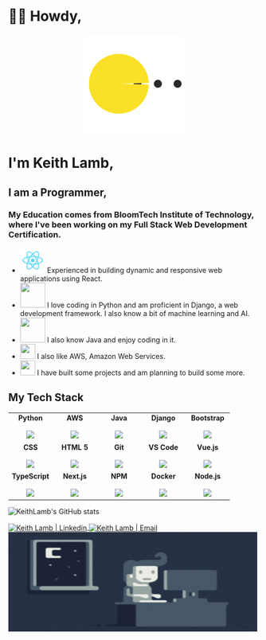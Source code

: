 # 👋🏻 Howdy,

<div align="center">
  <img src="https://raw.githubusercontent.com/Aniket965/Aniket965/master/pacman.svg?sanitize=true" width="200" height="200">
</div>

# I'm Keith Lamb,
## I am a Programmer,
### My Education comes from BloomTech Institute of Technology, where I've been working on my Full Stack Web Development Certification.
- <img src="https://raw.githubusercontent.com/github/explore/80688e429a7d4ef2fca1e82350fe8e3517d3494d/topics/react/react.png" width="50" height="50"> Experienced in building dynamic and responsive web applications using React.
- <img src="https://media.giphy.com/media/KAq5w47R9rmTuvWOWa/giphy.gif" width="50" height="50"> I love coding in Python and am proficient in Django, a web development framework. I also know a bit of machine learning and AI.
- <img src="https://seeklogo.com/images/J/java-logo-7F8B35BAB3-seeklogo.com.png" width="50" height="50"> I also know Java and enjoy coding in it.
- <img src="https://cdn.svgporn.com/logos/aws.svg" width="30" height="30"> I also like AWS, Amazon Web Services.
- <img src="https://media0.giphy.com/media/pylpD8AoQCf3CQ1oO2/giphy.gif" width="30" height="30"> I have built some projects and am planning to build some more.

## My Tech Stack
<table>
  <tbody>
    <tr valign="top">
      <td width="20%" align="center">
        <strong>Python</strong><br><br>
        <img height="100px" src="https://upload.wikimedia.org/wikipedia/commons/thumb/c/c3/Python-logo-notext.svg/1200px-Python-logo-notext.svg.png">
      </td>
      <td width="20%" align="center">
        <strong>AWS</strong><br><br>
        <img height="64px" src="https://cdn.svgporn.com/logos/aws.svg">
      </td>
      <td width="20%" align="center">
        <strong>Java</strong><br><br>
        <img height="100px" src="https://upload.wikimedia.org/wikipedia/en/thumb/3/30/Java_programming_language_logo.svg/1200px-Java_programming_language_logo.svg.png">
      </td>
      <td width="20%" align="center">
        <strong>Django</strong><br><br>
        <img height="64px" src="https://cdn-icons-png.flaticon.com/512/5968/5968322.png">
      </td>
      <td width="20%" align="center">
        <strong>Bootstrap</strong><br><br>
        <img height="64px" src="https://cdn.svgporn.com/logos/bootstrap.svg">
      </td>
    </tr>
    <tr valign="top">
      <td align="center">
        <strong>CSS</strong><br><br>
        <img height="64px" src="https://cdn.svgporn.com/logos/css-3.svg">
      </td>
      <td align="center">
        <strong>HTML 5</strong><br><br>
        <img height="64px" src="https://cdn.svgporn.com/logos/html-5.svg">
      </td>
      <td align="center">
        <strong>Git</strong><br><br>
        <img height="64px" src="https://cdn.svgporn.com/logos/git-icon.svg">
      </td>
      <td align="center">
        <strong>VS Code</strong><br><br>
        <img height="64px" src="https://cdn.svgporn.com/logos/visual-studio-code.svg">
      </td>
      <td align="center">
        <strong>Vue.js</strong><br><br>
        <img height="64px" src="https://cdn.svgporn.com/logos/vue.svg">
      </td>
    </tr>
    <tr valign="top">
      <td align="center">
        <strong>TypeScript</strong><br><br>
        <img height="64px" src="https://cdn.svgporn.com/logos/typescript-icon.svg">
      </td>
      <td align="center">
        <strong>Next.js</strong><br><br>
        <img height="64px" src="https://cdn.svgporn.com/logos/nextjs-icon.svg">
      </td>
      <td align="center">
        <strong>NPM</strong><br><br>
        <img height="64px" src="https://cdn.svgporn.com/logos/npm-icon.svg">
      </td>
      <td align="center">
        <strong>Docker</strong><br><br>
        <img height="64px" src="https://cdn.svgporn.com/logos/docker-icon.svg">
      </td>
      <td align="center">
        <strong>Node.js</strong><br><br>
        <img height="64px" src="https://cdn.svgporn.com/logos/nodejs-icon.svg">
      </td>
    </tr>
  </tbody>
</table>

![KeithLamb's GitHub stats](https://github-readme-stats.vercel.app/api?username=KeithLamb72&show_icons=true&title_color=fff&icon_color=79ff97&text_color=9f9f9f&bg_color=151515)

<a href="https://www.linkedin.com/in/keith-lamb/">
  <img align="center" alt="Keith Lamb | Linkedin" width="24px" src="https://github.com/TheDudeThatCode/TheDudeThatCode/blob/master/Assets/Linkedin.svg" />
</a>
<a href="mailto:keithianlamb@gmail.com">
  <img align="center" alt="Keith Lamb | Email" width="26px" src="https://github.com/TheDudeThatCode/TheDudeThatCode/blob/master/Assets/Gmail.svg" />
</a>
<img src="https://raw.githubusercontent.com/AVS1508/AVS1508/master/assets/Night-Coding.gif" width= "500" height= "200">

<br><br><br><br>
